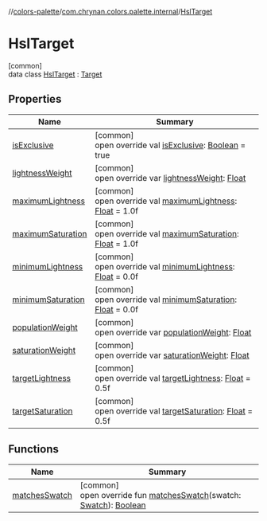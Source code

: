 //[colors-palette](../../../index.md)/[com.chrynan.colors.palette.internal](../index.md)/[HslTarget](index.md)

# HslTarget

[common]\
data class [HslTarget](index.md) : [Target](../-target/index.md)

## Properties

| Name | Summary |
|---|---|
| [isExclusive](is-exclusive.md) | [common]<br>open override val [isExclusive](is-exclusive.md): [Boolean](https://kotlinlang.org/api/latest/jvm/stdlib/kotlin/-boolean/index.html) = true |
| [lightnessWeight](lightness-weight.md) | [common]<br>open override var [lightnessWeight](lightness-weight.md): [Float](https://kotlinlang.org/api/latest/jvm/stdlib/kotlin/-float/index.html) |
| [maximumLightness](maximum-lightness.md) | [common]<br>open override val [maximumLightness](maximum-lightness.md): [Float](https://kotlinlang.org/api/latest/jvm/stdlib/kotlin/-float/index.html) = 1.0f |
| [maximumSaturation](maximum-saturation.md) | [common]<br>open override val [maximumSaturation](maximum-saturation.md): [Float](https://kotlinlang.org/api/latest/jvm/stdlib/kotlin/-float/index.html) = 1.0f |
| [minimumLightness](minimum-lightness.md) | [common]<br>open override val [minimumLightness](minimum-lightness.md): [Float](https://kotlinlang.org/api/latest/jvm/stdlib/kotlin/-float/index.html) = 0.0f |
| [minimumSaturation](minimum-saturation.md) | [common]<br>open override val [minimumSaturation](minimum-saturation.md): [Float](https://kotlinlang.org/api/latest/jvm/stdlib/kotlin/-float/index.html) = 0.0f |
| [populationWeight](population-weight.md) | [common]<br>open override var [populationWeight](population-weight.md): [Float](https://kotlinlang.org/api/latest/jvm/stdlib/kotlin/-float/index.html) |
| [saturationWeight](saturation-weight.md) | [common]<br>open override var [saturationWeight](saturation-weight.md): [Float](https://kotlinlang.org/api/latest/jvm/stdlib/kotlin/-float/index.html) |
| [targetLightness](target-lightness.md) | [common]<br>open override val [targetLightness](target-lightness.md): [Float](https://kotlinlang.org/api/latest/jvm/stdlib/kotlin/-float/index.html) = 0.5f |
| [targetSaturation](target-saturation.md) | [common]<br>open override val [targetSaturation](target-saturation.md): [Float](https://kotlinlang.org/api/latest/jvm/stdlib/kotlin/-float/index.html) = 0.5f |

## Functions

| Name | Summary |
|---|---|
| [matchesSwatch](matches-swatch.md) | [common]<br>open override fun [matchesSwatch](matches-swatch.md)(swatch: [Swatch](../../com.chrynan.colors.palette/-swatch/index.md)): [Boolean](https://kotlinlang.org/api/latest/jvm/stdlib/kotlin/-boolean/index.html) |

